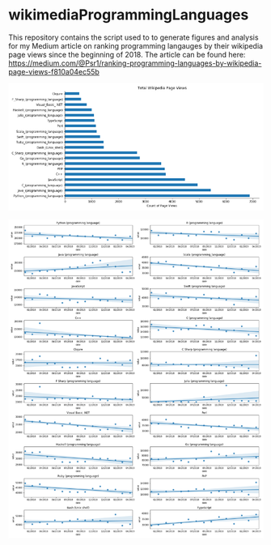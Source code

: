 # wikimediaProgrammingLanguages
This repository contains the script used to to generate figures and analysis for my Medium article on ranking programming langauges by their wikipedia page views since the beginning of 2018.  The article can be found here: https://medium.com/@Psr1/ranking-programming-languages-by-wikipedia-page-views-f810a04ec55b


![Programming Language Plot](https://github.com/pysr1/wikimediaProgrammingLanguages/blob/master/pageviewsbar.png?raw=true)



![Programming Language Trend Plot](https://github.com/pysr1/wikimediaProgrammingLanguages/blob/master/trendplots.png?raw=true)
